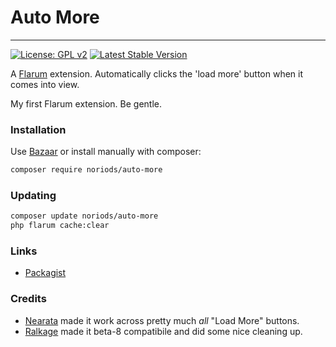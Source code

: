# Auto More

---

[![License: GPL v2](https://img.shields.io/badge/License-GPL%20v2-blue.svg)](https://www.gnu.org/licenses/old-licenses/gpl-2.0.en.html) [![Latest Stable Version](https://img.shields.io/packagist/v/noriods/auto-more.svg)](https://packagist.org/packages/noriods/auto-more)

A [Flarum](http://flarum.org) extension. Automatically clicks the 'load more' button when it comes into view.

My first Flarum extension. Be gentle.

### Installation

Use [Bazaar](https://discuss.flarum.org/d/5151-flagrow-bazaar-the-extension-marketplace) or install manually with composer:

```sh
composer require noriods/auto-more
```

### Updating

```sh
composer update noriods/auto-more
php flarum cache:clear
```

### Links

- [Packagist](https://packagist.org/packages/noriods/auto-more)

### Credits

- [Nearata](https://github.com/Nearata) made it work across pretty much *all* "Load More" buttons.
- [Ralkage](https://github.com/Ralkage) made it beta-8 compatibile and did some nice cleaning up.
